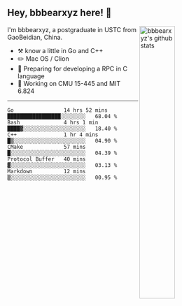 ## Hey, bbbearxyz here! :wave:

<img align="right" alt="bbbearxyz's github stats" width="40%" src="https://github-readme-stats.vercel.app/api?username=bbbearxyz&show_icons=true">

I'm bbbearxyz, a postgraduate in USTC from GaoBeidian, China.

-   :hammer_and_pick:    know a little in Go and C++
-   :pencil2: Mac OS / Clion
-   :seedling: Preparing for developing a RPC in C language 
-   :thinking: Working on CMU 15-445 and MIT 6.824
---
<!--START_SECTION:waka-->

```text
Go                14 hrs 52 mins  █████████████████░░░░░░░░   68.04 %
Bash              4 hrs 1 min     ████▓░░░░░░░░░░░░░░░░░░░░   18.40 %
C++               1 hr 4 mins     █▒░░░░░░░░░░░░░░░░░░░░░░░   04.90 %
CMake             57 mins         █░░░░░░░░░░░░░░░░░░░░░░░░   04.39 %
Protocol Buffer   40 mins         ▓░░░░░░░░░░░░░░░░░░░░░░░░   03.13 %
Markdown          12 mins         ▒░░░░░░░░░░░░░░░░░░░░░░░░   00.95 %
```

<!--END_SECTION:waka-->
